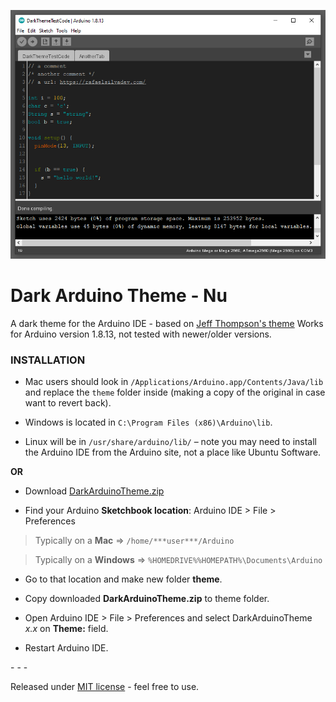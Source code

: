 

![screenshot](https://raw.githubusercontent.com/RafaelSilva-RFS/DarkArduinoTheme-Nu/master/screenshot.png)

# Dark Arduino Theme - Nu

A dark theme for the Arduino IDE - based on [Jeff Thompson's theme](https://github.com/jeffThompson/DarkArduinoTheme)
Works for Arduino version 1.8.13, not tested with newer/older versions.


### INSTALLATION

* Mac users should look in `/Applications/Arduino.app/Contents/Java/lib` and replace the `theme` folder inside (making a copy of the original in case want to revert back).

* Windows is located in `C:\Program Files (x86)\Arduino\lib`.

* Linux will be in `/usr/share/arduino/lib/` – note you may need to install the Arduino IDE from the Arduino site, not a place like Ubuntu Software.

**OR**

* Download [DarkArduinoTheme.zip](https://github.com/RafaelSilva-RFS/DarkArduinoTheme-Nu/blob/main/DarkArduinoTheme-Nu.zip?raw=true)

* Find your Arduino **Sketchbook location**: Arduino IDE > File > Preferences

> Typically on a **Mac** => `/home/***user***/Arduino`

> Typically on a **Windows** => `%HOMEDRIVE%%HOMEPATH%\Documents\Arduino`

* Go to that location and make new folder **theme**.

* Copy downloaded **DarkArduinoTheme.zip** to theme folder.
  
* Open Arduino IDE > File > Preferences and select DarkArduinoTheme *x.x* on **Theme:** field.

* Restart Arduino IDE.

\-  \-  \-

Released under [MIT license](https://github.com/RafaelSilva-RFS/DarkArduinoTheme-Nu/blob/main/LICENSE) - feel free to use.